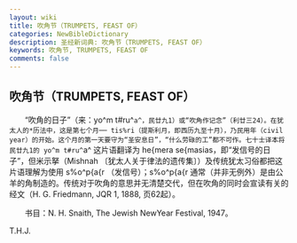 ```yaml
---
layout: wiki
title: 吹角节（TRUMPETS, FEAST OF）
categories: NewBibleDictionary
description: 圣经新词典: 吹角节（TRUMPETS, FEAST OF）
keywords: 吹角节, TRUMPETS, FEAST OF
comments: false
---
```


## 吹角节（TRUMPETS, FEAST OF）

　　“吹角的日子”（来：yo^m t#ru^`a^，民廿九1）或“吹角作记念”（利廿三24）。在犹太人的*历法中，这是第七个月── tis%ri（提斯利月，即西历九至十月），乃民用年（civil year）的开始。这个月的第一天要守为“圣安息日”，“什么劳碌的工”都不可作。七十士译本将民廿九1的 yo^m t#ru^`a^ 这片语翻译为 he{mera se{masias，即“发信号的日子”，但米示拏（Mishnah 〔犹太人关于律法的遗传集〕）及传统犹太习俗都把这片语理解为使用 s%o^p{a{r （发信号）；s%o^p{a{r 通常（并非无例外）是由公羊的角制造的。传统对于吹角的意思并无清楚交代，但在吹角的同时会宣读有关的经文（H. G. Friedmann, JQR 1, 1888, 页62起）。

　　书目：N. H. Snaith, The Jewish NewYear Festival, 1947。

T.H.J.








